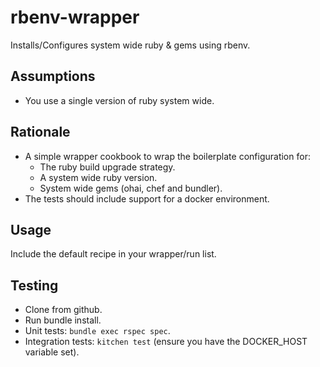 # rbenv-wrapper

Installs/Configures system wide ruby & gems using rbenv.

## Assumptions

- You use a single version of ruby system wide.

## Rationale

- A simple wrapper cookbook to wrap the boilerplate configuration for:
  - The ruby build upgrade strategy.
  - A system wide ruby version.
  - System wide gems (ohai, chef and bundler).
- The tests should include support for a docker environment.

## Usage

Include the default recipe in your wrapper/run list.

## Testing

- Clone from github.
- Run bundle install.
- Unit tests: `bundle exec rspec spec`.
- Integration tests: `kitchen test` (ensure you have the DOCKER_HOST variable set).
